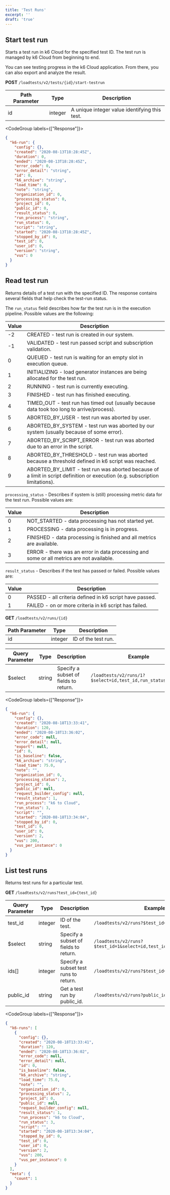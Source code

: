 ```yaml
---
title: 'Test Runs'
excerpt: ''
draft: 'true'
---
```


## Start test run

Starts a test run in k6 Cloud for the specified test ID.
The test run is managed by k6 Cloud from beginning to end.

You can see testing progress in the k6 Cloud application.
From there, you can also export and analyze the result.

**POST** `/loadtests/v2/tests/{id}/start-testrun`

| Path Parameter | Type    | Description                                   |
| -------------- | ------- | --------------------------------------------- |
| id             | integer | A unique integer value identifying this test. |

<CodeGroup labels={["Response"]}>

```json
{
  "k6-run": {
    "config": {},
    "created": "2020-08-13T18:28:45Z",
    "duration": 0,
    "ended": "2020-08-13T18:28:45Z",
    "error_code": 0,
    "error_detail": "string",
    "id": 0,
    "k6_archive": "string",
    "load_time": 0,
    "note": "string",
    "organization_id": 0,
    "processing_status": 0,
    "project_id": 0,
    "public_id": 0,
    "result_status": 0,
    "run_process": "string",
    "run_status": 0,
    "script": "string",
    "started": "2020-08-13T18:28:45Z",
    "stopped_by_id": 0,
    "test_id": 0,
    "user_id": 0,
    "version": "string",
    "vus": 0
  }
}
```

</CodeGroup>

## Read test run

Returns details of a test run with the specified ID.
The response contains several fields that help check the test-run status.

The `run_status` field describes how far the test run is in the execution pipeline.
Possible values are the following:

| Value | Description                                                                                                                   |
| ----- | ----------------------------------------------------------------------------------------------------------------------------- |
| -2    | CREATED - test run is created in our system.                                                                                  |
| -1    | VALIDATED - test run passed script and subscription validation.                                                               |
| 0     | QUEUED - test run is waiting for an empty slot in execution queue.                                                            |
| 1     | INITIALIZING - load generator instances are being allocated for the test run.                                                 |
| 2     | RUNNING - test run is currently executing.                                                                                    |
| 3     | FINISHED - test run has finished executing.                                                                                   |
| 4     | TIMED_OUT - test run has timed out (usually because data took too long to arrive/process).                                    |
| 5     | ABORTED_BY_USER - test run was aborted by user.                                                                               |
| 6     | ABORTED_BY_SYSTEM - test run was aborted by our system (usually because of some error).                                       |
| 7     | ABORTED_BY_SCRIPT_ERROR - test run was aborted due to an error in the script.                                                 |
| 8     | ABORTED_BY_THRESHOLD - test run was aborted because a threshold defined in k6 script was reached.                             |
| 9     | ABORTED_BY_LIMIT - test run was aborted because of a limit in script definition or execution (e.g. subscription limitations). |

`processing_status` - Describes if system is (still) processing metric data for the test run. Possible values are:

| Value | Description                                                                              |
| ----- | ---------------------------------------------------------------------------------------- |
| 0     | NOT_STARTED - data processing has not started yet.                                       |
| 1     | PROCESSING - data processing is in progress.                                             |
| 2     | FINISHED - data processing is finished and all metrics are available.                    |
| 3     | ERROR - there was an error in data processing and some or all metrics are not available. |

`result_status` - Describes if the test has passed or failed. Possible values are:

| Value | Description                                             |
| ----- | ------------------------------------------------------- |
| 0     | PASSED - all criteria defined in k6 script have passed. |
| 1     | FAILED - on or more criteria in k6 script has failed.   |

**GET** `/loadtests/v2/runs/{id}`

| Path Parameter | Type    | Description         |
| -------------- | ------- | ------------------- |
| id             | integer | ID of the test run. |

| Query Parameter | Type   | Description                           | Example                                                      |
| --------------- | ------ | ------------------------------------- | ------------------------------------------------------------ |
| \$select        | string | Specify a subset of fields to return. | `/loadtests/v2/runs/1?$select=id,test_id,run_status,created` |

<CodeGroup labels={["Response"]}>

```json
{
  "k6-run": {
    "config": {},
    "created": "2020-08-18T13:33:41",
    "duration": 120,
    "ended": "2020-08-18T13:36:02",
    "error_code": null,
    "error_detail": null,
    "export": null,
    "id": 0,
    "is_baseline": false,
    "k6_archive": "string",
    "load_time": 75.0,
    "note": "",
    "organization_id": 0,
    "processing_status": 2,
    "project_id": 0,
    "public_id": null,
    "request_builder_config": null,
    "result_status": 1,
    "run_process": "k6 to Cloud",
    "run_status": 3,
    "script": "",
    "started": "2020-08-18T13:34:04",
    "stopped_by_id": 0,
    "test_id": 0,
    "user_id": 0,
    "version": 2,
    "vus": 200,
    "vus_per_instance": 0
  }
}
```

</CodeGroup>

## List test runs

Returns test runs for a particular test.

**GET** `/loadtests/v2/runs?test_id={test_id}`

| Query Parameter | Type    | Description                           | Example                                                              |
| --------------- | ------- | ------------------------------------- | -------------------------------------------------------------------- |
| test_id         | integer | ID of the test.                       | `/loadtests/v2/runs?$test_id=1`                                      |
| \$select        | string  | Specify a subset of fields to return. | `/loadtests/v2/runs?$test_id=1&select=id,test_id,run_status,created` |
| ids[]           | integer | Specify a subset test runs to return. | `/loadtests/v2/runs?$test_id=1&ids[]=1&ids[]=3`                      |
| public_id       | string  | Get a test run by public_id.          | `/loadtests/v2/runs?public_id={public_id}`                           |

<CodeGroup labels={["Response"]}>

```json
{
  "k6-runs": [
    {
      "config": {},
      "created": "2020-08-18T13:33:41",
      "duration": 120,
      "ended": "2020-08-18T13:36:02",
      "error_code": null,
      "error_detail": null,
      "id": 0,
      "is_baseline": false,
      "k6_archive": "string",
      "load_time": 75.0,
      "note": "",
      "organization_id": 0,
      "processing_status": 2,
      "project_id": 0,
      "public_id": null,
      "request_builder_config": null,
      "result_status": 1,
      "run_process": "k6 to Cloud",
      "run_status": 3,
      "script": "",
      "started": "2020-08-18T13:34:04",
      "stopped_by_id": 0,
      "test_id": 0,
      "user_id": 0,
      "version": 2,
      "vus": 200,
      "vus_per_instance": 0
    }
  ],
  "meta": {
    "count": 1
  }
}
```

</CodeGroup>
